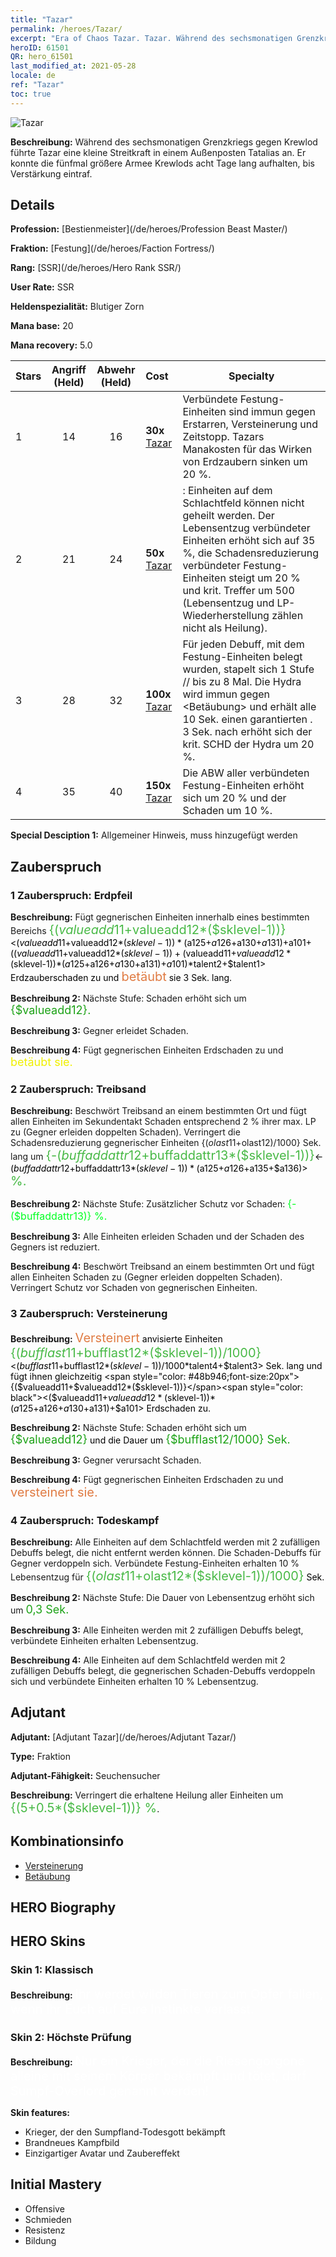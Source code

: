 ```yaml
---
title: "Tazar"
permalink: /heroes/Tazar/
excerpt: "Era of Chaos Tazar. Tazar. Während des sechsmonatigen Grenzkriegs gegen Krewlod führte Tazar eine kleine Streitkraft in einem Außenposten Tatalias an. Er konnte die fünfmal größere Armee Krewlods acht Tage lang aufhalten, bis Verstärkung eintraf."
heroID: 61501
QR: hero_61501
last_modified_at: 2021-05-28
locale: de
ref: "Tazar"
toc: true
---
```

  ![Tazar](/images/h/h_Tazar.jpg)

 **Beschreibung:** Während des sechsmonatigen Grenzkriegs gegen Krewlod führte Tazar eine kleine Streitkraft in einem Außenposten Tatalias an. Er konnte die fünfmal größere Armee Krewlods acht Tage lang aufhalten, bis Verstärkung eintraf.
## Details
 **Profession:**  [Bestienmeister](/de/heroes/Profession Beast Master/)

 **Fraktion:** [Festung](/de/heroes/Faction Fortress/)

 **Rang:** [SSR](/de/heroes/Hero Rank SSR/)

 **User Rate:** SSR

 **Heldenspezialität:** Blutiger Zorn

 **Mana base:** 20

 **Mana recovery:** 5.0


  | Stars | Angriff (Held) | Abwehr (Held) | Cost |     Specialty     |
  |---------|:---------------:|:---------------:|:--|--------------------|
  |    1    | 14 | 16 | **30x** [Tazar](/ItemsDE/her_393/) | Verbündete Festung-Einheiten sind immun gegen Erstarren, Versteinerung und Zeitstopp. Tazars Manakosten für das Wirken von Erdzaubern sinken um 20 %. |
  |    2    | 21 | 24 | **50x** [Tazar](/ItemsDE/her_393/) | <Todeskampf>: Einheiten auf dem Schlachtfeld können nicht geheilt werden. Der Lebensentzug verbündeter Einheiten erhöht sich auf 35 %, die Schadensreduzierung verbündeter Festung-Einheiten steigt um 20 % und krit. Treffer um 500 (Lebensentzug und LP-Wiederherstellung zählen nicht als Heilung). |
  |    3    | 28 | 32 | **100x** [Tazar](/ItemsDE/her_393/) | Für jeden Debuff, mit dem Festung-Einheiten belegt wurden, stapelt sich 1 Stufe <Seuchensymbiose>/<Seuchensucher>/<Seuchendominanz> bis zu 8 Mal. Die Hydra wird immun gegen <Betäubung> und erhält alle 10 Sek. einen garantierten <Verfolgungsbiss>. 3 Sek. nach <Verfolgungsbiss> erhöht sich der krit. SCHD der Hydra um 20 %. |
  |    4    | 35 | 40 | **150x** [Tazar](/ItemsDE/her_393/) | Die ABW aller verbündeten Festung-Einheiten erhöht sich um 20 % und der Schaden um 10 %. |

 **Special Desciption 1:** Allgemeiner Hinweis, muss hinzugefügt werden

## Zauberspruch
### 1 Zauberspruch: Erdpfeil
 **Beschreibung:** Fügt gegnerischen Einheiten innerhalb eines bestimmten Bereichs <span style="color: #48b946;font-size:20px">{($valueadd11+$valueadd12*($sklevel-1))}</span><span style="color: black"><($valueadd11+$valueadd12*($sklevel-1))*($a125+$a126+$a130+$a131)+$a101+(($valueadd11+$valueadd12*($sklevel-1))+($valueadd11+$valueadd12*($sklevel-1))*($a125+$a126+$a130+$a131)+$a101)*$talent2+$talent1> Erdzauberschaden zu und <span style="color: #e07c44;font-size:20px">betäubt</span><span style="color: black"> sie 3 Sek. lang.

 **Beschreibung 2:** Nächste Stufe: Schaden erhöht sich um <span style="color: #1ca216;font-size:18px">{$valueadd12}.</span><span style="color: black">

 **Beschreibung 3:** Gegner erleidet Schaden.

 **Beschreibung 4:** Fügt gegnerischen Einheiten Erdschaden zu und <span style="color: #f0f000;font-size:18px">betäubt sie.</span><span style="color: black">

### 2 Zauberspruch: Treibsand
 **Beschreibung:** Beschwört Treibsand an einem bestimmten Ort und fügt allen Einheiten im Sekundentakt Schaden entsprechend 2 % ihrer max. LP zu (Gegner erleiden doppelten Schaden). Verringert die Schadensreduzierung gegnerischer Einheiten {($olast11+$olast12)/1000} Sek. lang um <span style="color: #48b946;font-size:20px">{-($buffaddattr12+$buffaddattr13*($sklevel-1))}</span><span style="color: black"><-($buffaddattr12+$buffaddattr13*($sklevel-1))*($a125+$a126+$a135+$a136)><span style="color: #48b946;font-size:20px"> %.</span><span style="color: black">

 **Beschreibung 2:** Nächste Stufe: Zusätzlicher Schutz vor Schaden: <span style="color: #00ff22;font-size:16px">{-($buffaddattr13)} %.</span><span style="color: black">

 **Beschreibung 3:** Alle Einheiten erleiden Schaden und der Schaden des Gegners ist reduziert.

 **Beschreibung 4:** Beschwört Treibsand an einem bestimmten Ort und fügt allen Einheiten Schaden zu (Gegner erleiden doppelten Schaden). Verringert Schutz vor Schaden von gegnerischen Einheiten.

### 3 Zauberspruch: Versteinerung
 **Beschreibung:** <span style="color: #e07c44;font-size:20px">Versteinert</span><span style="color: black"> anvisierte Einheiten <span style="color: #48b946;font-size:20px">{($bufflast11+$bufflast12*($sklevel-1))/1000}</span><span style="color: black"><($bufflast11+$bufflast12*($sklevel-1))/1000*$talent4+$talent3> Sek. lang und fügt ihnen gleichzeitig <span style="color: #48b946;font-size:20px">{($valueadd11+$valueadd12*($sklevel-1))}</span><span style="color: black"><($valueadd11+$valueadd12*($sklevel-1))*($a125+$a126+$a130+$a131)+$a101> Erdschaden zu.

 **Beschreibung 2:** Nächste Stufe: Schaden erhöht sich um <span style="color: #1ca216;font-size:18px">{$valueadd12}</span><span style="color: black"> und die Dauer um <span style="color: #1ca216;font-size:18px">{$bufflast12/1000} Sek.</span><span style="color: black">

 **Beschreibung 3:** Gegner verursacht Schaden.

 **Beschreibung 4:** Fügt gegnerischen Einheiten Erdschaden zu und <span style="color: #e07c44;font-size:20px">versteinert sie.</span><span style="color: black">

### 4 Zauberspruch: Todeskampf
 **Beschreibung:** Alle Einheiten auf dem Schlachtfeld werden mit 2 zufälligen Debuffs belegt, die nicht entfernt werden können. Die Schaden-Debuffs für Gegner verdoppeln sich. Verbündete Festung-Einheiten erhalten 10 % Lebensentzug für <span style="color: #48b946;font-size:20px">{($olast11+$olast12*($sklevel-1))/1000}</span><span style="color: black"> Sek.

 **Beschreibung 2:** Nächste Stufe: Die Dauer von Lebensentzug erhöht sich um <span style="color: #1ca216;font-size:18px">0,3 Sek.</span><span style="color: black">

 **Beschreibung 3:** Alle Einheiten werden mit 2 zufälligen Debuffs belegt, verbündete Einheiten erhalten Lebensentzug.

 **Beschreibung 4:** Alle Einheiten auf dem Schlachtfeld werden mit 2 zufälligen Debuffs belegt, die gegnerischen Schaden-Debuffs verdoppeln sich und verbündete Einheiten erhalten 10 % Lebensentzug.


## Adjutant

 **Adjutant:**  [Adjutant Tazar](/de/heroes/Adjutant Tazar/) 

 **Type:**  Fraktion 

 **Adjutant-Fähigkeit:**  Seuchensucher 

 **Beschreibung:** Verringert die erhaltene Heilung aller Einheiten um <span style="color: #48b946;font-size:20px">{(5+0.5*($sklevel-1))} %</span><span style="color: black">.

## Kombinationsinfo

* [Versteinerung](/de/combination/Versteinerung/) 
* [Betäubung](/de/combination/Betäubung/) 

## HERO Biography

## HERO Skins
### Skin 1: **Klassisch**

 **Beschreibung:** <span style="color: #ffffff;font-size:20px">Ihr werdet wilden Tieren zum Opfer fallen, wenn Ihr Euch auf Eure Instinkte verlasst.</span>


### Skin 2: **Höchste Prüfung**

 **Beschreibung:** <span style="color: #ffffff;font-size:20px">Nur ein Krieger, der die Riesengorgone alleine mit seinem Körper bekämpft und tötet, darf Sumpf-Overlord genannt werden!</span>

 **Skin features:** 

   - Krieger, der den Sumpfland-Todesgott bekämpft
   - Brandneues Kampfbild
   - Einzigartiger Avatar und Zaubereffekt


## Initial Mastery
   - Offensive
   - Schmieden
   - Resistenz
   - Bildung
